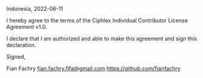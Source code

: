 Indonesia, 2022-06-11

I hereby agree to the terms of the Ciphlex Individual Contributor License
Agreement v1.0.

I declare that I am authorized and able to make this agreement and sign this
declaration.

Signed,

Fian Fachry fian.fachry.fifa@gmail.com https://github.com/fianfachry